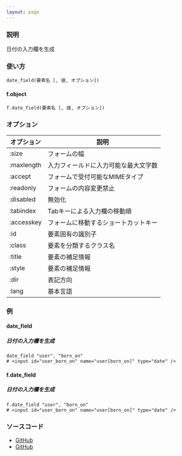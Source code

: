 ```yaml
---
layout: page
---
```

### 説明
日付の入力欄を生成

### 使い方
    date_field(要素名 [, 値, オプション])

#### f.object
    f.date_field(要素名 [, 値, オプション])

### オプション

オプション      | 説明
---------- | ------------------
:size      | フォームの幅
:maxlength | 入力フィールドに入力可能な最大文字数
:accept    | フォームで受付可能なMIMEタイプ
:readonly  | フォームの内容変更禁止
:disabled  | 無効化
:tabindex  | Tabキーによる入力欄の移動順
:accesskey | フォームに移動するショートカットキー
:id        | 要素固有の識別子
:class     | 要素を分類するクラス名
:title     | 要素の補足情報
:style     | 要素の補足情報
:dir       | 表記方向
:lang      | 基本言語

### 例
#### date_field
##### 日付の入力欄を生成
    date_field "user", "born_on"
    # <input id="user_born_on" name="user[born_on]" type="date" />

#### f.date_field
##### 日付の入力欄を生成
    f.date_field "user", "born_on"
    # <input id="user_born_on" name="user[born_on]" type="date" />

### ソースコード
* [GitHub](https://github.com/rails/rails/blob/f33d52c95217212cbacc8d5e44b5a8e3cdc6f5b3/actionview/lib/action_view/helpers/form_helper.rb#L1394)
* [GitHub](https://github.com/rails/rails/blob/f33d52c95217212cbacc8d5e44b5a8e3cdc6f5b3/actionview/lib/action_view/helpers/form_helper.rb#L1787)
